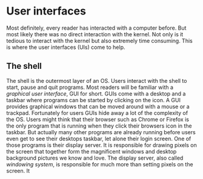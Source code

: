 # User interfaces

Most definitely, every reader has interacted with a computer before. But most likely there was no
direct interaction with the kernel. Not only is it tedious to interact with the kernel but also
extremely time consuming. This is where the user interfaces (UIs) come to help.

## The shell

The shell is the outermost layer of an OS. Users interact with the shell to start, pause and quit
programs. Most readers will be familiar with a *graphical user interface*, GUI for short. GUIs come
with a desktop and a taskbar where programs can be started by clicking on the icon. A GUI provides
graphical windows that can be moved around with a mouse or a trackpad. Fortunately for users GUIs
hide away a lot of the complexity of the OS. Users might think that their browser such as Chrome or
Firefox is the only program that is running when they click their browsers icon in the taskbar. But
actually many other programs are already running before users even get to see their desktops taskbar, let alone their login screen. One of those programs is their display server. It is responsible for
drawing pixels on the screen that together form the magnificent windows and desktop background
pictures we know and love. The display server, also called *windowing system*, is responsible for much
more than setting pixels on the screen. It 

